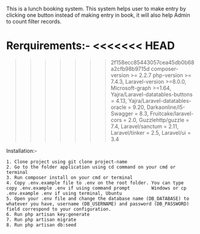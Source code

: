 This is a lunch booking system.
This system helps user to make entry by clicking one button instead of making entry in book, it will also help Admin to count filter records.

Rerquirements:-
<<<<<<< HEAD
=======

> > > > > > > 2f158ecc85443057cea45db0b68a2cfb98b9715d
> > > > > > > composer-version >= 2.2.7
> > > > > > > php-version >= 7.4.3,
> > > > > > > Laravel-version >=8.0.0,
> > > > > > > Microsoft-graph >=1.64,
> > > > > > > Yajra/Laravel-datatables-buttons = 4.13,
> > > > > > > Yajra/Laravel-datatables-oracle = 9.20,
> > > > > > > Darkaonline/l5-Swagger = 8.3,
> > > > > > > Fruitcake/laravel-cors = 2.0,
> > > > > > > Guzzlehttp/guzzle = 7.4,
> > > > > > > Laravel/sanctum = 2.11,
> > > > > > > Laravel/tinker = 2.5,
> > > > > > > Laravel/ui = 3.4

Installation:-

    1. Clone project using git clone project-name
    2. Go to the folder application using cd command on your cmd or terminal
    3. Run composer install on your cmd or terminal
    4. Copy .env.example file to .env on the root folder. You can type copy .env.example .env if using command prompt        Windows or cp .env.example .env if using terminal, Ubuntu
    5. Open your .env file and change the database name (DB_DATABASE) to whatever you have, username (DB_USERNAME) and password (DB_PASSWORD) field correspond to your configuration.
    6. Run php artisan key:generate
    7. Run php artisan migrate
    8. Run php artisan db:seed
